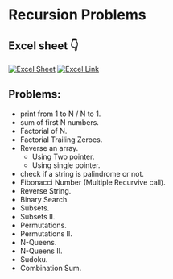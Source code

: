 # Recursion Problems

## Excel sheet 👇 
[![Excel Sheet](https://img.icons8.com/color/48/000000/ms-excel.png)](https://1drv.ms/x/c/d503fb3325128f00/EaT_c-NRD7dIhK3P6FEydPcBvAX-1hQKO4X5g1BYhTyVUg?e=h8Txb5)
[![Excel Link](https://img.shields.io/badge/Open%20Excel%20Sheet-217346?style=for-the-badge&logo=microsoft-excel&logoColor=white)](https://1drv.ms/x/c/d503fb3325128f00/EaT_c-NRD7dIhK3P6FEydPcBvAX-1hQKO4X5g1BYhTyVUg?e=nnOqiR)

## Problems:
- print from 1 to N / N to 1.
- sum of first N numbers.
- Factorial of N.
- Factorial Trailing Zeroes.
- Reverse an array.
    - Using Two pointer.
    - Using single pointer.
- check if a string is palindrome or not.
- Fibonacci Number (Multiple Recurvive call).
- Reverse String.
- Binary Search.
- Subsets.
- Subsets II.
- Permutations.
- Permutations II.
- N-Queens.
- N-Queens II.
- Sudoku.
- Combination Sum.
